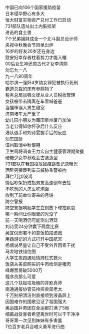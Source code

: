 中国已向106个国家援助疫苗  
日本侵华野心有多大  
恒大财富实物资产兑付工作已启动  
731部队遗址出土内脏挂架  
进击的食土兽  
7个兄弟姐妹成全一个北斗副总设计师  
央视中秋晚会节目单出炉  
16岁的好友26岁还在身边  
慰安妇幸存者枕着剪刀才能入睡  
00后女生神还原古代才女李清照  
勿忘九一八  
九一八90周年  
哈尔滨一强奸4岁幼女罪犯被执行死刑  
霸道总裁的床有参照物了  
税务总局加强文娱从业人员税收管理  
女孩被带去隔离在车里喊爸爸  
当猫咪误入男生寝室  
济南堵车太严重了  
幼儿园小朋友为莆田泉州厦门加油  
当老公得知你怀孕后什么反应  
港队选手和刘诗雯握手后的反应  
勿忘国耻  
漳州取消中秋假期  
卫生局将调查王力宏自主健康管理期聚餐  
硬糖少女中秋晚会古装造型  
731部队在我国投放鼠疫跳蚤记录曝光  
酒醉男猥亵列车员威胁乘警被拘  
拜仁7比0波鸿  
情侣吵架扔戒指男友高速倒车去捡  
不吃葱的人怎么吃泡面  
收到了前单位寄来的月饼  
防空警报  
防空警报响起学生立刻放下球拍默哀  
哪一瞬间让你眼里的光没了  
前一天喝酒仍可能测出酒驾  
刘诗雯24分钟赢下两盘比赛  
吴宣仪郎君不如意饭拍路透图  
用西游记的方式打开中国航天  
杨倩说尽量让自己不受外界因素干扰  
马龙地铁错位图  
大学生夜跑遇险情跨栏式救火  
饭店从美菜网买的牛肉检测是猪肉  
峰爆票房破5000万  
程序员那么可爱  
这几个扶起垃圾桶的背影真帅  
南通通报协管员拎摔卖菜老太  
千万别把清洁剂直接喷到液晶屏上  
因国难作的国歌见证了祖国强大  
奥运国乒男团在全运都打满了5局  
细菌战受害者希望离世时可以干干净净  
哥哥第一次见到妹妹有多害羞  
7位百岁老兵合唱义勇军进行曲  
